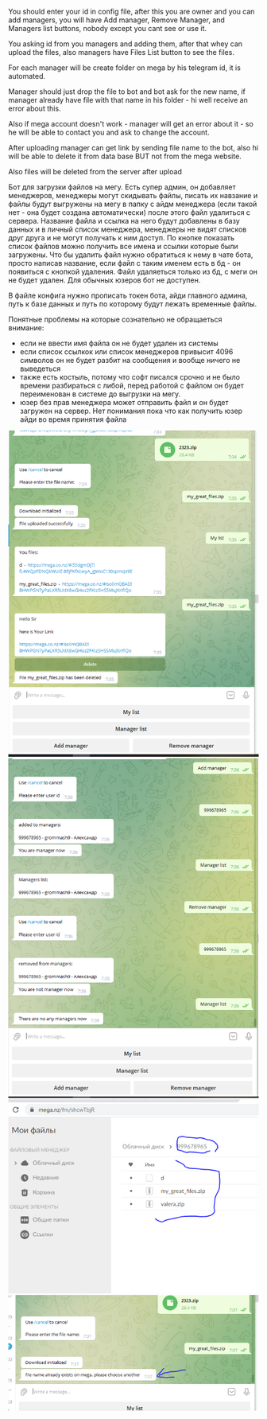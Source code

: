 You should enter your id in config file, after this you are owner and you can add managers, you will have Add manager, Remove Manager, and Managers list buttons, nobody except you cant see or use it.

You asking id from you managers and adding them, after that whey can upload the files, also managers have Files List button to see the files.

For each manager will be create folder on mega by his telegram id, it is automated.

Manager should just drop the file to bot and bot ask for the new name, if manager already have file with that name in his folder - hi well receive an error about this.

Also if mega account doesn't work - manager will get an error about it - so he will be able to contact you and ask to change the account.

After uploading manager can get link by sending file name to the bot, also hi will be able to delete it from data base BUT not from the mega website.

Also files will be deleted from the server after upload

Бот для загрузки файлов на мегу. Есть супер админ, он добавляет менеджеров, менеджеры могут скидывать файлы, писать их навзание и файлы будут выгружены на мегу в папку с айдм менеджера (если такой нет - она будет создана автоматически) после этого файл удалиться с сервера. Название файла и ссылка на него будут добавлены в базу данных и в личный список менеджера, менеджеры не видят списков друг друга и не могут получать к ним доступ. По кнопке показать список файлов можно получить все имена и ссылки которые были загружены. Что бы удалить файл нужно обратиться к нему в чате бота, просто написав название, если файл с таким именем есть в бд - он появиться с кнопкой удаления. Файл удаляеться только из бд, с меги он не будет удален. Для обычных юзеров бот не доступен.

В файле конфига нужно прописать токен бота, айди главного админа, путь к базе данных и путь по которому будут лежать временные файлы.

Понятные проблемы на которые сознательно не обращаеться внимание:
- если не ввести имя файла он не будет удален из системы
- если список ссылкок или список менеджеров привысит 4096 символов он не будет разбит на сообщения и вообще ничего не выведеться
- также есть костыль, потому что софт писался срочно и не было времени разбираться с либой, перед работой с файлом он будет переименован в системе до выгрузки на мегу. 
- юзер без прав менеджера может отправить файл и он будет загружен на сервер. Нет понимания пока что как получить юзер айди во время принятия файла





![alt tag](https://github.com/Grommash9/mega_nz_telegram_bot/blob/master/images/%D0%A1%D0%BD%D0%B8%D0%BC%D0%BE%D0%BA1.PNG "")​
![alt tag](https://github.com/Grommash9/mega_nz_telegram_bot/blob/master/images/%D0%A1%D0%BD%D0%B8%D0%BC%D0%BE%D0%BA2.PNG "")​
![alt tag](https://github.com/Grommash9/mega_nz_telegram_bot/blob/master/images/%D0%A1%D0%BD%D0%B8%D0%BC%D0%BE%D0%BA3.PNG "")​
![alt tag](https://github.com/Grommash9/mega_nz_telegram_bot/blob/master/images/%D0%A1%D0%BD%D0%B8%D0%BC%D0%BE%D0%BA4.PNG "")​

